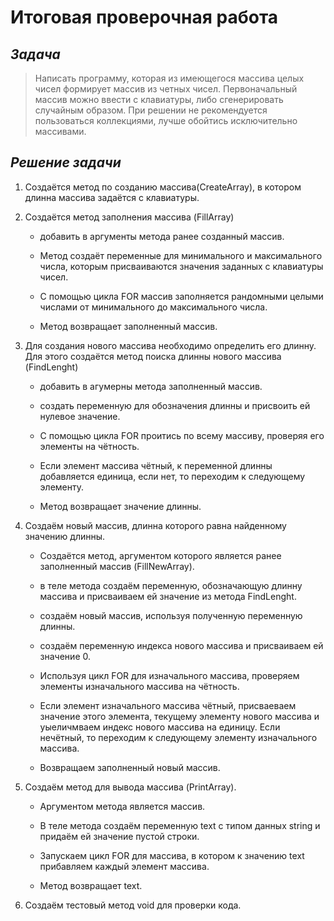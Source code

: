 # Итоговая проверочная работа
## ***Задача***
> Написать программу, которая из имеющегося массива целых чисел формирует массив из четных чисел. Первоначальный массив можно ввести с клавиатуры, либо сгенерировать случайным образом. При решении не рекомендуется пользоваться коллекциями, лучше обойтись исключительно массивами.
## **_Решение задачи_**
1. Создаётся метод по созданию массива(CreateArray), в котором длинна массива задаётся с клавиатуры.

2. Создаётся метод заполнения массива (FillArray)
    - добавить в аргументы метода ранее созданный массив.

    - Метод создаёт переменные для минимального и максимального числа, которым присваиваются значения заданных с клавиатуры чисел.

    - С помощью цикла FOR массив заполняется рандомными целыми числами от минимального до максимального числа.

    - Метод возвращает заполненный массив.

3. Для создания нового массива необходимо определить его длинну. Для этого создаётся метод поиска длинны нового массива (FindLenght)
    - добавить в агумерны метода заполненный массив.

    - создать переменную для обозначения длинны и присвоить ей нулевое значение.

    - С помощью цикла FOR проитись по всему массиву, проверяя его элементы на чётность.

    - Если элемент массива чётный, к переменной длинны добавляется единица, если нет, то переходим к следующему элементу.

    - Метод возвращает значение длинны.

4. Создаём новый массив, длинна которого равна найденному значению длинны.
    - Создаётся метод, аргументом которого является ранее заполненный массив (FillNewArray).

    - в теле метода создаём переменную, обозначающую длинну массива и присваиваем ей значение из метода FindLenght. 

    - создаём новый массив, используя полученную переменную длинны.

    - создаём переменную индекса нового массива и присваиваем ей значение 0.

    - Используя цикл FOR для изначального массива, проверяем элементы изначального массива на чётность.

    - Если элемент изначального массива чётный, присваеваем значение этого элемента, текущему элементу нового массива и уыеличмваем индекс нового массива на единицу. Если нечётный, то переходим к следующему элементу изначального массива.

    - Возвращаем заполненный новый массив.

5. Создаём метод для вывода массива (PrintArray).
    - Аргументом метода является массив.

    - В теле метода создаём переменную text с типом данных string и придаём ей значение пустой строки.

    - Запускаем цикл FOR для массива, в котором к значению text прибавляем каждый элемент массива.

    - Метод возвращает text.

6. Создаём тестовый метод void для проверки кода.